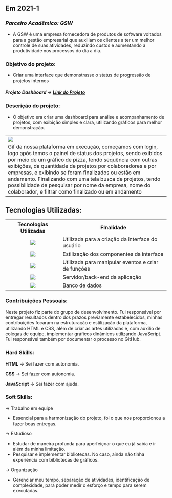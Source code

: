 ## Em 2021-1

### *Parceiro Acadêmico: GSW*

- A GSW é uma empresa fornecedora de produtos de software voltados para a gestão empresarial que auxiliam os clientes a ter um melhor controle de suas atividades, reduzindo custos e aumentando a produtividade nos processos do dia a dia.

### Objetivo do projeto:
- Criar uma interface que demonstrasse o status de progressão de projetos internos

##### Projeto Dashboard → [Link do Projeto](https://github.com/cpusfatec/DashBoard)

### Descrição do projeto:
- O objetivo era criar uma dashboard para análise e acompanhamento de projetos, com exibição simples e clara, utilizando gráficos para melhor demonstração.
<table>
  <tr>
    <td><img src="https://github.com/cpusfatec/DashBoard/blob/main/SPRINT%204/GIF-PROJETO-SPRINT-4.gif"/></td>
  </tr>
  <tr>
    <td>Gif da nossa plataforma em execução, começamos com login, logo após temos o painel de status dos projetos, sendo exibidos por meio de um gráfico de pizza, tendo sequência com outras exibições, da quantidade de projetos por colaboradores e por empresas, e exibindo se foram finalizados ou estão em andamento. Finalizando com uma tela busca de projetos, tendo possibilidade de pesquisar por nome da empresa, nome do colaborador, e filtrar como finalizado ou em andamento</td>
  </tr>
</table>

## Tecnologias Utilizadas:

<table>
    <tr>
        <th>Tecnologias Utilizadas</th>
        <th>FInalidade</th>
    </tr>
    <tr>
        <td align="center"><img src="https://img.shields.io/badge/html5-%23E34F26.svg?style=for-the-badge&logo=html5&logoColor=white"/></td>
        <td align="left">Utilizada para a criação da interface do usuário</td>
    </tr>
        <tr>
        <td align="center"><img src="https://img.shields.io/badge/css3-%231572B6.svg?style=for-the-badge&logo=css3&logoColor=white"/></td>
        <td align="left">Estilização dos componentes da interface</td>
    </tr>
        <tr>
        <td align="center"><img src="https://img.shields.io/badge/JavaScript-F7DF1E?style=for-the-badge&logo=javascript&logoColor=black"/></td>
        <td align="left">Utilizada para manipular eventos e criar de funções</td>
    </tr>
        <tr>
        <td align="center"><img src="https://img.shields.io/badge/PHP-777BB4?style=for-the-badge&logo=php&logoColor=white"/></td>
        <td align="left">Servidor/back-end da aplicação</td>
    </tr>
        <tr>
        <td align="center"><img src="https://img.shields.io/badge/MySQL-005C84?style=for-the-badge&logo=mysql&logoColor=white"/</td>
        <td align="left">Banco de dados</td>
    </tr>

</table>

### Contribuições Pessoais:

Neste projeto fiz parte do grupo de desenvolvimento. Fui responsável por entregar resultados dentro dos prazos previamente estabelecidos, minhas contribuições focaram na estruturação e estilização da plataforma, utilizando HTML e CSS, além de criar as artes utilizadas e, com auxílio de colegas de equipe, implementar gráficos dinâmicos utilizando JavaScript. Fui responsável também por documentar o processo no GitHub.

### Hard Skills:

**HTML** → Sei fazer com autonomia.

**CSS** → Sei fazer com autonomia.

**JavaScript** → Sei fazer com ajuda.

### Soft Skills:

→ Trabalho em equipe

- Essencial para a harmonização do projeto, foi o que nos proporcionou a fazer boas entregas.

→ Estudioso

- Estudar de maneira profunda para aperfeiçoar o que eu já sabia e ir além da minha limitação.
- Pesquisar e implementar bibliotecas. No caso, ainda não tinha experiência com bibliotecas de gráficos.

→ Organização

- Gerenciar meu tempo, separação de atividades, identificação de complexidade, para poder medir o esforço e tempo para serem executadas.
